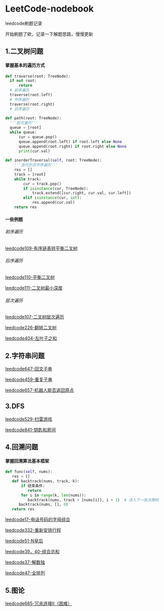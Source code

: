 # LeetCode-nodebook
leedcode刷题记录

开始刷题了欸，记录一下解题思路，慢慢更新


## 1.二叉树问题


#### 掌握基本的遍历方式
  ```python
  def traverse(root: TreeNode):
    if not root:
        return
    # 前序遍历
    traverse(root.left)
    # 中序遍历
    traverse(root.right)
    # 后序遍历
    
 def path(root: TreeNode):
    '''层次遍历'''
    queue = [root]
    while queue:
        cur = queue.pop()
        queue.append(root.left) if root.left else None
        queue.append(root.right) if root.right else None
        print(cur.val)
        
  def inorderTraversal(self, root: TreeNode):
      '''迭代形式中序遍历'''
      res = []
      track = [root]
      while track:
          cur = track.pop()
          if isinstance(cur, TreeNode):
              track.extend([cur.right, cur.val, cur.left])
          elif isinstance(cur, int):
              res.append(cur.val)
      return res
 ```
#### 一些例题

###### 前序遍历
[leedcode109-有序链表转平衡二叉树](https://github.com/Zweo/LeetCode-nodebook/blob/master/code/sortedListToBST.md)

###### 后序遍历
[leedcode110-平衡二叉树](https://github.com/Zweo/LeetCode-nodebook/blob/master/code/isBalanced.md)

[leedcode111-二叉树最小深度](https://github.com/Zweo/LeetCode-nodebook/blob/master/code/minDepth.md)

###### 层次遍历
[leedcode107-二叉树层次遍历](https://github.com/Zweo/LeetCode-nodebook/blob/master/code/levelOrderBottom.md)

[leedcode226-翻转二叉树](https://github.com/Zweo/LeetCode-nodebook/blob/master/code/invertTree.md)

[leedcode404-左叶子之和](https://github.com/Zweo/LeetCode-nodebook/blob/master/code/sumOfLeftLeaves.md)




## 2.字符串问题

[leedcode647-回文子串](https://github.com/Zweo/LeetCode-nodebook/blob/master/code/countSubstrings.md)

[leedcode459-重复子串](https://github.com/Zweo/LeetCode-nodebook/blob/master/code/repeatedSubstringPattern.md)

[leedcode657-机器人能否返回原点](https://github.com/Zweo/LeetCode-nodebook/blob/master/code/judgeCircle.md)



## 3.DFS
[leedcode529-扫雷游戏](https://github.com/Zweo/LeetCode-nodebook/blob/master/code/updateBoard.md)

[leedcode841-钥匙和房间](https://github.com/Zweo/LeetCode-nodebook/blob/master/code/canVisitAllRooms.md)


## 4.回溯问题

#### 掌握回溯算法基本框架
  ```python
 def func(self, nums):
     res = []
     def backtrack(nums, track, k):
         if 结束条件:
            return
         for i in range(k, len(nums)):
            backtrack(nums, track + [nums[i]], i + 1)  # 进入下一层决策树
        backtrack(nums, [], 0)
     return res
 ```

[leedcode17-电话号码的字母组合](https://github.com/Zweo/LeetCode-nodebook/blob/master/code/letterCombinations.md)

[leedcode332-重新安排行程](https://github.com/Zweo/LeetCode-nodebook/blob/master/code/findItinerary.md)

[leedcode51-N皇后](https://github.com/Zweo/LeetCode-nodebook/blob/master/code/solveNQueens.md)

[leedcode39，40-组合总和](https://github.com/Zweo/LeetCode-nodebook/blob/master/code/combinationSum.md)

[leedcode37-解数独](https://github.com/Zweo/LeetCode-nodebook/blob/master/code/solveSudoku.md)

[leedcode47-全排列](https://github.com/Zweo/LeetCode-nodebook/blob/master/code/permuteUnique.md)



## 5.图论

[leedcode685-冗余连接Ⅱ（困难）](https://github.com/Zweo/LeetCode-nodebook/blob/master/code/findRedundantDirectedConnection.md)









